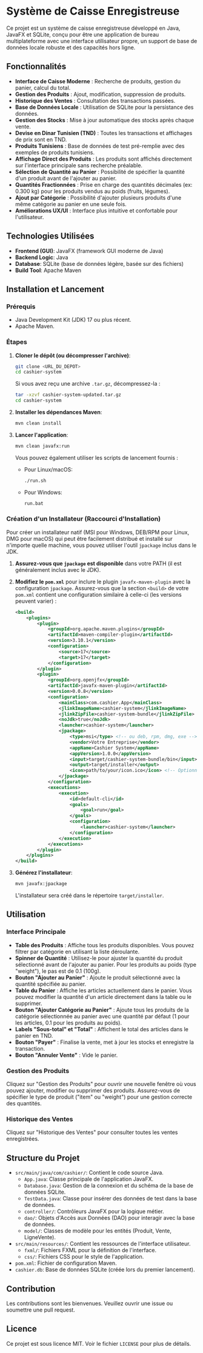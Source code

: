 # Système de Caisse Enregistreuse

Ce projet est un système de caisse enregistreuse développé en Java, JavaFX et SQLite, conçu pour être une application de bureau multiplateforme avec une interface utilisateur propre, un support de base de données locale robuste et des capacités hors ligne.

## Fonctionnalités

- **Interface de Caisse Moderne** : Recherche de produits, gestion du panier, calcul du total.
- **Gestion des Produits** : Ajout, modification, suppression de produits.
- **Historique des Ventes** : Consultation des transactions passées.
- **Base de Données Locale** : Utilisation de SQLite pour la persistance des données.
- **Gestion des Stocks** : Mise à jour automatique des stocks après chaque vente.
- **Devise en Dinar Tunisien (TND)** : Toutes les transactions et affichages de prix sont en TND.
- **Produits Tunisiens** : Base de données de test pré-remplie avec des exemples de produits tunisiens.
- **Affichage Direct des Produits** : Les produits sont affichés directement sur l'interface principale sans recherche préalable.
- **Sélection de Quantité au Panier** : Possibilité de spécifier la quantité d'un produit avant de l'ajouter au panier.
- **Quantités Fractionnées** : Prise en charge des quantités décimales (ex: 0.300 kg) pour les produits vendus au poids (fruits, légumes).
- **Ajout par Catégorie** : Possibilité d'ajouter plusieurs produits d'une même catégorie au panier en une seule fois.
- **Améliorations UX/UI** : Interface plus intuitive et confortable pour l'utilisateur.

## Technologies Utilisées

- **Frontend (GUI)**: JavaFX (framework GUI moderne de Java)
- **Backend Logic**: Java
- **Database**: SQLite (base de données légère, basée sur des fichiers)
- **Build Tool**: Apache Maven

## Installation et Lancement

### Prérequis

- Java Development Kit (JDK) 17 ou plus récent.
- Apache Maven.

### Étapes

1.  **Cloner le dépôt (ou décompresser l'archive)**:
    ```bash
    git clone <URL_DU_DEPOT>
    cd cashier-system
    ```
    Si vous avez reçu une archive `.tar.gz`, décompressez-la :
    ```bash
    tar -xzvf cashier-system-updated.tar.gz
    cd cashier-system
    ```

2.  **Installer les dépendances Maven**:
    ```bash
    mvn clean install
    ```

3.  **Lancer l'application**:
    ```bash
    mvn clean javafx:run
    ```

    Vous pouvez également utiliser les scripts de lancement fournis :
    - Pour Linux/macOS:
      ```bash
      ./run.sh
      ```
    - Pour Windows:
      ```bash
      run.bat
      ```

### Création d'un Installateur (Raccourci d'Installation)

Pour créer un installateur natif (MSI pour Windows, DEB/RPM pour Linux, DMG pour macOS) qui peut être facilement distribué et installé sur n'importe quelle machine, vous pouvez utiliser l'outil `jpackage` inclus dans le JDK.

1.  **Assurez-vous que `jpackage` est disponible** dans votre PATH (il est généralement inclus avec le JDK).

2.  **Modifiez le `pom.xml`** pour inclure le plugin `javafx-maven-plugin` avec la configuration `jpackage`.
    Assurez-vous que la section `<build>` de votre `pom.xml` contient une configuration similaire à celle-ci (les versions peuvent varier) :

    ```xml
    <build>
        <plugins>
            <plugin>
                <groupId>org.apache.maven.plugins</groupId>
                <artifactId>maven-compiler-plugin</artifactId>
                <version>3.10.1</version>
                <configuration>
                    <source>17</source>
                    <target>17</target>
                </configuration>
            </plugin>
            <plugin>
                <groupId>org.openjfx</groupId>
                <artifactId>javafx-maven-plugin</artifactId>
                <version>0.0.8</version>
                <configuration>
                    <mainClass>com.cashier.App</mainClass>
                    <jlinkImageName>cashier-system</jlinkImageName>
                    <jlinkZipFile>cashier-system-bundle</jlinkZipFile>
                    <noJdk>true</noJdk>
                    <launcher>cashier-system</launcher>
                    <jpackage>
                        <type>msi</type> <!-- ou deb, rpm, dmg, exe -->
                        <vendor>Votre Entreprise</vendor>
                        <appName>Cashier System</appName>
                        <appVersion>1.0.0</appVersion>
                        <input>target/cashier-system-bundle/bin</input>
                        <output>target/installer</output>
                        <icon>path/to/your/icon.ico</icon> <!-- Optionnel: chemin vers une icône -->
                    </jpackage>
                </configuration>
                <executions>
                    <execution>
                        <id>default-cli</id>
                        <goals>
                            <goal>run</goal>
                        </goals>
                        <configuration>
                            <launcher>cashier-system</launcher>
                        </configuration>
                    </execution>
                </executions>
            </plugin>
        </plugins>
    </build>
    ```

3.  **Générez l'installateur**:
    ```bash
    mvn javafx:jpackage
    ```
    L'installateur sera créé dans le répertoire `target/installer`.

## Utilisation

### Interface Principale

-   **Table des Produits** : Affiche tous les produits disponibles. Vous pouvez filtrer par catégorie en utilisant la liste déroulante.
-   **Spinner de Quantité** : Utilisez-le pour ajuster la quantité du produit sélectionné avant de l'ajouter au panier. Pour les produits au poids (type "weight"), le pas est de 0.1 (100g).
-   **Bouton "Ajouter au Panier"** : Ajoute le produit sélectionné avec la quantité spécifiée au panier.
-   **Table du Panier** : Affiche les articles actuellement dans le panier. Vous pouvez modifier la quantité d'un article directement dans la table ou le supprimer.
-   **Bouton "Ajouter Catégorie au Panier"** : Ajoute tous les produits de la catégorie sélectionnée au panier avec une quantité par défaut (1 pour les articles, 0.1 pour les produits au poids).
-   **Labels "Sous-total" et "Total"** : Affichent le total des articles dans le panier en TND.
-   **Bouton "Payer"** : Finalise la vente, met à jour les stocks et enregistre la transaction.
-   **Bouton "Annuler Vente"** : Vide le panier.

### Gestion des Produits

Cliquez sur "Gestion des Produits" pour ouvrir une nouvelle fenêtre où vous pouvez ajouter, modifier ou supprimer des produits. Assurez-vous de spécifier le type de produit ("item" ou "weight") pour une gestion correcte des quantités.

### Historique des Ventes

Cliquez sur "Historique des Ventes" pour consulter toutes les ventes enregistrées.

## Structure du Projet

-   `src/main/java/com/cashier/`: Contient le code source Java.
    -   `App.java`: Classe principale de l'application JavaFX.
    -   `Database.java`: Gestion de la connexion et du schéma de la base de données SQLite.
    -   `TestData.java`: Classe pour insérer des données de test dans la base de données.
    -   `controller/`: Contrôleurs JavaFX pour la logique métier.
    -   `dao/`: Objets d'Accès aux Données (DAO) pour interagir avec la base de données.
    -   `model/`: Classes de modèle pour les entités (Produit, Vente, LigneVente).
-   `src/main/resources/`: Contient les ressources de l'interface utilisateur.
    -   `fxml/`: Fichiers FXML pour la définition de l'interface.
    -   `css/`: Fichiers CSS pour le style de l'application.
-   `pom.xml`: Fichier de configuration Maven.
-   `cashier.db`: Base de données SQLite (créée lors du premier lancement).

## Contribution

Les contributions sont les bienvenues. Veuillez ouvrir une issue ou soumettre une pull request.

## Licence

Ce projet est sous licence MIT. Voir le fichier `LICENSE` pour plus de détails.


